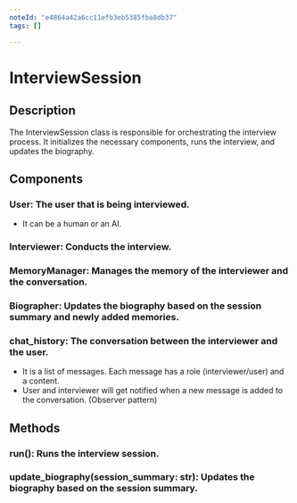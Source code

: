 ```yaml
---
noteId: "e4864a42a6cc11efb3eb5385fba8db37"
tags: []

---
```


# InterviewSession

## Description
The InterviewSession class is responsible for orchestrating the interview process. It initializes the necessary components, runs the interview, and updates the biography.

## Components
### User: The user that is being interviewed.
- It can be a human or an AI.
### Interviewer: Conducts the interview.
### MemoryManager: Manages the memory of the interviewer and the conversation.
### Biographer: Updates the biography based on the session summary and newly added memories.
### chat_history: The conversation between the interviewer and the user.
- It is a list of messages. Each message has a role (interviewer/user) and a content.
- User and interviewer will get notified when a new message is added to the conversation. (Observer pattern)


## Methods
### run(): Runs the interview session.
### update_biography(session_summary: str): Updates the biography based on the session summary.